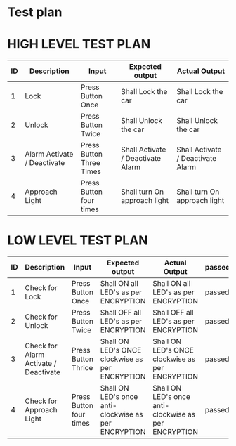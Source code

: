 
# Test plan
# HIGH LEVEL TEST PLAN
|ID|Description|Input |Expected output |Actual Output|
|-------|------|---------|-------|----------------------------------|
|1| Lock| Press Button Once |	Shall Lock the car |	Shall Lock the car|
|2|	Unlock | Press Button  Twice 	|Shall Unlock the car |Shall Unlock the car|
|3|	Alarm Activate / Deactivate | Press Button Three Times 	|Shall Activate / Deactivate Alarm |	Shall Activate / Deactivate Alarm|
|4|	Approach Light| Press Button four times |Shall turn On approach light |	Shall turn On approach light|

# LOW LEVEL TEST PLAN

| ID |Description |	Input |	Expected output| 	Actual Output| 	passed/not|
|--|-------|-------|----|----|-------------|
|1 |Check for Lock|Press Button Once 	| 	Shall ON all LED's as per ENCRYPTION| Shall ON all LED's as per ENCRYPTION |	passed|
|2 |Check for Unlock |Press Button  Twice| 	Shall OFF all LED's as per ENCRYPTION |	Shall OFF all LED's as per ENCRYPTION|passed|
|3|Check for  Alarm Activate / Deactivate | Press Button  Thrice|	Shall ON LED's ONCE clockwise as per ENCRYPTION |Shall ON LED's ONCE clockwise as per ENCRYPTION|passed|
|4|Check for Approach Light|Press Button four times|Shall ON LED's once anti-clockwise as per ENCRYPTION |Shall ON LED's once anti-clockwise as per ENCRYPTION|passed|
